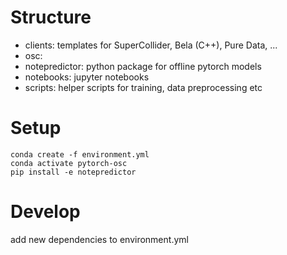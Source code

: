 # Structure

- clients: templates for SuperCollider, Bela (C++), Pure Data, ...
- osc: 
- notepredictor: python package for offline pytorch models
- notebooks: jupyter notebooks
- scripts: helper scripts for training, data preprocessing etc

# Setup

```
conda create -f environment.yml
conda activate pytorch-osc
pip install -e notepredictor
```

# Develop

add new dependencies to environment.yml
